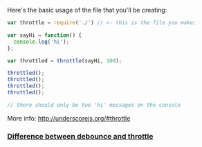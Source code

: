 Here's the basic usage of the file that you'll be creating:

```js
var throttle = require('./') // <- this is the file you make;

var sayHi = function() {
  console.log('hi');
};

var throttled = throttle(sayHi, 100);

throttled();
throttled();
throttled();
throttled();

// there should only be two 'hi' messages on the console
```

More info: http://underscorejs.org/#throttle


### [Difference between debounce and throttle](https://github.com/kolodny/exercises/tree/master/debounce#difference-between-debounce-and-throttle)
